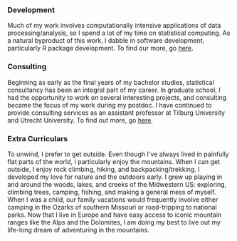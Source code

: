 ### Development

Much of my work involves computationally intensive applications of data
processing/analysis, so I spend a lot of my time on statistical computing. As a
natural byproduct of this work, I dabble in software development, particularly R
package development. To find our more, go [here][development].

### Consulting

Beginning as early as the final years of my bachelor studies, statistical
consultancy has been an integral part of my career. In graduate school, I had
the opportunity to work on several interesting projects, and consulting became
the focus of my work during my postdoc. I have continued to provide consulting
services as an assistant professor at Tilburg University and Utrecht
University. To find out more, go [here][consulting].

### Extra Curriculars

To unwind, I prefer to get outside. Even though I've always lived in painfully
flat parts of the world, I particularly enjoy the mountains. When I can get
outside, I enjoy rock climbing, hiking, and backpacking/trekking. I developed my
love for nature and the outdoors early. I grew up playing in and around the
woods, lakes, and creeks of the Midwestern US: exploring, climbing trees,
camping, fishing, and making a general mess of myself. When I was a child, our
family vacations would frequently involve either camping in the Ozarks of
southern Missouri or road-tripping to national parks. Now that I live in Europe
and have easy access to iconic mountain ranges like the Alps and the Dolomites,
I am doing my best to live out my life-long dream of adventuring in the
mountains.

[development]: /development/
[consulting]: /consulting/